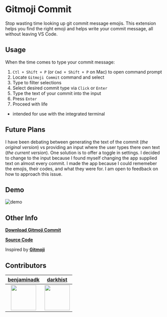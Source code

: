 # Gitmoji Commit

Stop wasting time looking up git commit message emojis. This extension helps you find the right emoji and helps write your commit message, all without leaving VS Code.

## Usage

When the time comes to type your commit message:

1. `Ctl + Shift + P` (or `Cmd + Shift + P` on Mac) to open command prompt
2. Locate `Gitmoji Commit` command and select
3. Type to filter selections
4. Select desired commit type via `Click` or `Enter`
5. Type the text of your commit into the input
6. Press `Enter`
7. Proceed with life

- intended for use with the integrated terminal

## Future Plans

I have been debating between generating the text of the commit (_the original version_) vs providing an input where the user types there own text (_the current version_). One solution is to offer a toggle in settings. I decided to change to the input because I found myself changing the app supplied text on almost every commit. I made the app because I could rememeber the emojis, their codes, and what they were for. I am open to feedback on how to approach this issue.

## Demo

![demo](https://s3-us-west-1.amazonaws.com/benjaminadk/gitmoji-commit-demo.gif)

## Other Info

[**Download Gitmoji Commit**](https://marketplace.visualstudio.com/items?itemName=benjaminadk.emojis4git)

[**Source Code**](https://github.com/benjaminadk/emojigit)

Inspired by [**Gitmoji**](https://gitmoji.carloscuesta.me/)

## Contributors

|                                [**benjaminadk**](https://github.com/benjaminadk)                                |                                 [**darkhist**](https://github.com/darkhist)                                  |
| :-------------------------------------------------------------------------------------------------------------: | :----------------------------------------------------------------------------------------------------------: |
| [<img src="https://avatars2.githubusercontent.com/u/28043421?s=80" width="80">](https://github.com/benjaminadk) | [<img src="https://avatars2.githubusercontent.com/u/11217831?s=80" width="80">](https://github.com/darkhist) |

